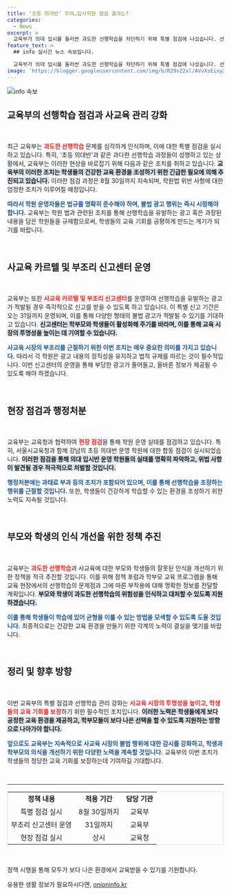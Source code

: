 ```yaml
---
title: ‘초등 의대반’ 우려…입시학원 점검 결과는?
categories:
  - News
excerpt: >
  교육부가 의대 입시를 둘러싼 과도한 선행학습을 차단하기 위해 특별 점검에 나섰습니다. 선행학습 유발 광고를 적발하고 학원법 위반 여부를 조사해 건전한 교육 환경을 조성할 계획입니다. 클릭해서 자세한 내용을 확인하세요!
feature_text: >
  ## info 실시간 뉴스 속보입니다.

  교육부가 의대 입시를 둘러싼 과도한 선행학습을 차단하기 위해 특별 점검에 나섰습니다. 선행학습 유발 광고를 적발하고 학원법 위반 여부를 조사해 건전한 교육 환경을 조성할 계획입니다. 클릭해서 자세한 내용을 확인하세요!
image: 'https://blogger.googleusercontent.com/img/b/R29vZ2xl/AVvXsEixyZcFfHzMRdzZMjFBmAUKJYCLCGyLL1o632UiGVXcaFdKo_bkvkuCioo0uUKlGfBVcT3P84aROyZIXSBEx3Aw5nCQ3pTgDom1WDC4m8eifvWiAmWEEVb4x6G_l8C0QH225ldMjyaFvpxGEBGNO37VmDTDMHGhJPq73UglMfDca1-0aw/s1600/blogspot.png'
---
```


<p><img src="https://blogger.googleusercontent.com/img/b/R29vZ2xl/AVvXsEixyZcFfHzMRdzZMjFBmAUKJYCLCGyLL1o632UiGVXcaFdKo_bkvkuCioo0uUKlGfBVcT3P84aROyZIXSBEx3Aw5nCQ3pTgDom1WDC4m8eifvWiAmWEEVb4x6G_l8C0QH225ldMjyaFvpxGEBGNO37VmDTDMHGhJPq73UglMfDca1-0aw/s1600/blogspot.png" alt="info 속보" /></p>

<h2 data-ke-size="size26">교육부의 선행학습 점검과 사교육 관리 강화</h2>

<p data-ke-size="size16">&nbsp;</p>

<p>최근 교육부는 <b><span style="color: #ee2323;">과도한 선행학습</span></b> 문제를 심각하게 인식하며, 이에 대한 특별 점검을 실시하고 있습니다. 특히, '초등 의대반'과 같은 과다한 선행학습 과정들이 성행하고 있는 상황에서, 교육부는 이러한 현상을 바로잡기 위해 다음과 같은 조치를 취하고 있습니다. <b><span style="background-color: #21538527;">교육부의 이러한 조치는 학생들의 건강한 교육 환경을 조성하기 위한 긴급한 필요에 의해 추진되고 있습니다.</span></b> 이러한 점검 과정은 8월 30일까지 지속되며, 학원법 위반 사항에 대한 엄정한 조치가 이루어질 예정입니다. </p>

<p><b><span style="color: #1a5490;">따라서 학원 운영자들은 법규를 명확히 준수해야 하며, 불법 광고 행위는 즉시 시정해야 합니다.</span></b> 교육부는 학원 법과 관련된 조치를 통해 선행학습을 유발하는 광고 혹은 과장된 내용을 담은 학원들을 규제함으로써, 학생들의 교육 기회를 공평하게 만드는 계기가 되기를 바랍니다.</p>

<p data-ke-size="size16">&nbsp;</p>

<h2 data-ke-size="size26">사교육 카르텔 및 부조리 신고센터 운영</h2>

<p data-ke-size="size16">&nbsp;</p>

<p>교육부는 또한 <b><span style="color: #ee2323;">사교육 카르텔 및 부조리 신고센터</span></b>를 운영하여 선행학습을 유발하는 광고가 적발될 경우 즉각적으로 신고를 받을 수 있도록 하고 있습니다. 이 특별 신고 기간은 오는 31일까지 운영되며, 이를 통해 다양한 형태의 불법 광고가 적발될 수 있기를 기대하고 있습니다. <b><span style="background-color: #21538527;">신고센터는 학부모와 학생들이 활성화해 주기를 바라며, 이를 통해 교육 시장의 투명성을 높이는 데 기여할 수 있습니다.</span></b> </p>

<p><b><span style="color: #1a5490;">사교육 시장의 부조리를 근절하기 위한 이번 조치는 매우 중요한 의미를 가지고 있습니다.</span></b> 따라서 각 학원은 광고 내용의 정직성을 유지하고 법적 규제를 따르는 것이 필수적입니다. 이번 신고센터의 운영을 통해 부당한 광고가 줄어들고, 올바른 정보가 제공될 수 있도록 해야 하겠습니다.</p>

<p data-ke-size="size16">&nbsp;</p>

<h2 data-ke-size="size26">현장 점검과 행정처분</h2>

<p data-ke-size="size16">&nbsp;</p>

<p>교육부는 교육청과 협력하여 <b><span style="color: #ee2323;">현장 점검</span></b>을 통해 학원 운영 실태를 점검하고 있습니다. 특히, 서울시교육청과 함께 강남의 초등 의대반 운영 학원에 대한 합동 점검이 실시되었습니다. <b><span style="background-color: #21538527;">이러한 점검을 통해 의대 입시반 운영 학원들의 실태를 명확히 파악하고, 위법 사항이 발견될 경우 적극적으로 처벌할 것입니다.</span></b> </p>

<p><b><span style="color: #1a5490;">행정처분에는 과태료 부과 등의 조치가 포함되어 있으며, 이를 통해 선행학습을 조장하는 행위를 근절할 것입니다.</span></b> 또한, 학생들이 건강하게 학습할 수 있는 환경을 조성하기 위한 노력도 지속될 것입니다.</p>

<p data-ke-size="size16">&nbsp;</p>

<h2 data-ke-size="size26">부모와 학생의 인식 개선을 위한 정책 추진</h2>

<p data-ke-size="size16">&nbsp;</p>

<p>교육부는 <b><span style="color: #ee2323;">과도한 선행학습</span></b>과 사교육에 대한 부모와 학생들의 잘못된 인식을 개선하기 위한 정책을 적극 추진할 것입니다. 이를 위해 정책 포럼과 학부모 교육 프로그램을 통해 교육 현장에서의 선행학습의 문제점과 그에 따른 부작용에 대해 명확한 정보를 전달할 계획입니다. <b><span style="background-color: #21538527;">부모와 학생이 과도한 선행학습의 위험성을 인식하고 대처할 수 있도록 지원하겠습니다.</span></b> </p>

<p><b><span style="color: #1a5490;">이를 통해 학생들이 학습에 있어 균형을 이룰 수 있는 방법을 모색할 수 있도록 도울 것입니다.</span></b> 최종적으로는 건강한 교육 환경을 만들기 위한 각계의 노력이 결실을 맺기를 바랍니다.</p>

<p data-ke-size="size16">&nbsp;</p>

<h2 data-ke-size="size26">정리 및 향후 방향</h2>

<p data-ke-size="size16">&nbsp;</p>

<p>이번 교육부의 특별 점검과 선행학습 관리 강화는 <b><span style="color: #ee2323;">사교육 시장의 투명성을 높이고, 학생들의 교육 기회를 보장</span></b>하기 위한 필수적인 조치입니다. <b><span style="background-color: #21538527;">이러한 노력은 학생들에게 보다 공정한 교육 환경을 제공하고, 학부모들이 보다 나은 선택을 할 수 있도록 지원하는 방향으로 나아가야 합니다.</span></b> </p>

<p><b><span style="color: #1a5490;">앞으로도 교육부는 지속적으로 사교육 시장의 불법 행위에 대한 감시를 강화하고, 학생과 학부모의 의식을 개선하기 위한 다양한 노력을 계속할 것입니다.</span></b> 교육부의 이번 조치가 학생들의 정당한 교육 기회를 보장하는데 기여하길 기대합니다.</p>

<p data-ke-size="size16">&nbsp;</p>

<hr>

<table style="width: 100%; border: 1px solid #ddd;">
  <tr>
    <td style="text-align: center; height: 17px;"><b>정책 내용</b></td>
    <td style="text-align: center; height: 17px;"><b>적용 기간</b></td>
    <td style="text-align: center; height: 17px;"><b>담당 기관</b></td>
  </tr>
  <tr>
    <td style="text-align: center; height: 17px;">특별 점검 실시</td>
    <td style="text-align: center; height: 17px;">8월 30일까지</td>
    <td style="text-align: center; height: 17px;">교육부</td>
  </tr>
  <tr>
    <td style="text-align: center; height: 17px;">부조리 신고센터 운영</td>
    <td style="text-align: center; height: 17px;">31일까지</td>
    <td style="text-align: center; height: 17px;">교육부</td>
  </tr>
  <tr>
    <td style="text-align: center; height: 17px;">현장 점검 실시</td>
    <td style="text-align: center; height: 17px;">상시</td>
    <td style="text-align: center; height: 17px;">교육청</td>
  </tr>
</table>

<p data-ke-size="size16">&nbsp;</p>

<p>정책 시행을 통해 모두가 보다 나은 환경에서 교육받을 수 있기를 기원합니다.</p>
유용한 생활 정보가 필요하시다면, <a href="https://onioninfo.kr" rel="dofollow">onioninfo.kr</a>


